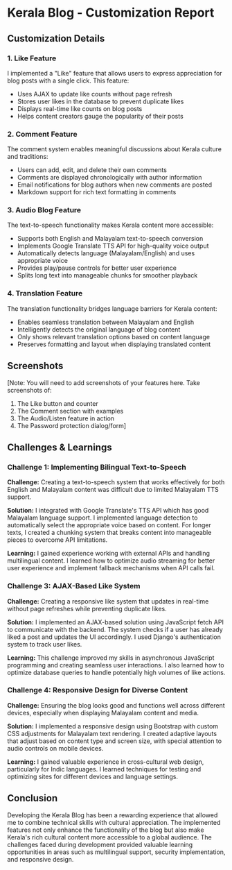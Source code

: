 # Kerala Blog - Customization Report

## Customization Details

### 1. Like Feature
I implemented a "Like" feature that allows users to express appreciation for blog posts with a single click. This feature:
- Uses AJAX to update like counts without page refresh
- Stores user likes in the database to prevent duplicate likes
- Displays real-time like counts on blog posts
- Helps content creators gauge the popularity of their posts

### 2. Comment Feature
The comment system enables meaningful discussions about Kerala culture and traditions:
- Users can add, edit, and delete their own comments
- Comments are displayed chronologically with author information
- Email notifications for blog authors when new comments are posted
- Markdown support for rich text formatting in comments

### 3. Audio Blog Feature
The text-to-speech functionality makes Kerala content more accessible:
- Supports both English and Malayalam text-to-speech conversion
- Implements Google Translate TTS API for high-quality voice output
- Automatically detects language (Malayalam/English) and uses appropriate voice
- Provides play/pause controls for better user experience
- Splits long text into manageable chunks for smoother playback

### 4. Translation Feature
The translation functionality bridges language barriers for Kerala content:
- Enables seamless translation between Malayalam and English
- Intelligently detects the original language of blog content
- Only shows relevant translation options based on content language
- Preserves formatting and layout when displaying translated content

## Screenshots

[Note: You will need to add screenshots of your features here. Take screenshots of:
1. The Like button and counter
2. The Comment section with examples
3. The Audio/Listen feature in action
4. The Password protection dialog/form]

## Challenges & Learnings

### Challenge 1: Implementing Bilingual Text-to-Speech
**Challenge:** Creating a text-to-speech system that works effectively for both English and Malayalam content was difficult due to limited Malayalam TTS support.

**Solution:** I integrated with Google Translate's TTS API which has good Malayalam language support. I implemented language detection to automatically select the appropriate voice based on content. For longer texts, I created a chunking system that breaks content into manageable pieces to overcome API limitations.

**Learning:** I gained experience working with external APIs and handling multilingual content. I learned how to optimize audio streaming for better user experience and implement fallback mechanisms when API calls fail.

### Challenge 3: AJAX-Based Like System
**Challenge:** Creating a responsive like system that updates in real-time without page refreshes while preventing duplicate likes.

**Solution:** I implemented an AJAX-based solution using JavaScript fetch API to communicate with the backend. The system checks if a user has already liked a post and updates the UI accordingly. I used Django's authentication system to track user likes.

**Learning:** This challenge improved my skills in asynchronous JavaScript programming and creating seamless user interactions. I also learned how to optimize database queries to handle potentially high volumes of like actions.

### Challenge 4: Responsive Design for Diverse Content
**Challenge:** Ensuring the blog looks good and functions well across different devices, especially when displaying Malayalam content and media.

**Solution:** I implemented a responsive design using Bootstrap with custom CSS adjustments for Malayalam text rendering. I created adaptive layouts that adjust based on content type and screen size, with special attention to audio controls on mobile devices.

**Learning:** I gained valuable experience in cross-cultural web design, particularly for Indic languages. I learned techniques for testing and optimizing sites for different devices and language settings.

## Conclusion

Developing the Kerala Blog has been a rewarding experience that allowed me to combine technical skills with cultural appreciation. The implemented features not only enhance the functionality of the blog but also make Kerala's rich cultural content more accessible to a global audience. The challenges faced during development provided valuable learning opportunities in areas such as multilingual support, security implementation, and responsive design.

